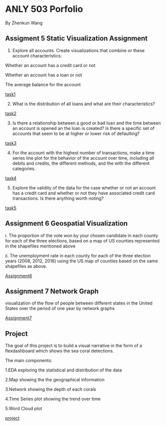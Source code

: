 

# ANLY 503 Porfolio
By Zhenkun Wang


## Assigment 5 Static Visualization Assignment

1. Explore all accounts. Create visualizations that combine or these account characteristics:

Whether an account has a credit card or not

Whether an account has a loan or not

The average balance for the account

[task1](task1.html)

2. What is the distribution of all loans and what are their characteristics?

[task2](task2.html)

3. Is there a relationship between a good or bad loan and the time between an account is opened an the loan is created? Is there a specific set of accounts that seem to be at higher or lower risk of defaulting?

[task3](task3.html)

4. For the account with the highest number of transactions, make a time series line plot for the behavior of the account over time, including all debits and credits, the different methods, and the with the different categories.

[task4](task4.html)

5. Explore the validity of the data for the case whether or not an account has a credit card and whether or not they have associated credit card transactions. Is there anything worth noting?

[task5](task5.jpg)


## Assignment 6 Geospatial Visualization 

i. The proportion of the vote won by your chosen candidate in each county for each of the three elections, based on a map of US counties represented in the shapefiles mentioned above

ii. The unemployment rate in each county for each of the three election years (2008, 2012, 2016) using the US map of counties based on the same shapefiles as above. 

[Assignment6](a6.html)

## Assignment 7 Network Graph

visualization of the flow of people between different states in the United States over the period of one year by network graphs

[Assignment7](networks.html)

## Project

The goal of this project is to build a visual narrative in the form of a flexdashboard which shows the sea coral detections.

The main components:

1.EDA exploring the statistical and distribution of the data

2.Map showing the the geographical information

3.Network showing the depth of each corals

4.Time Series plot showing the trend over time

5.Word Cloud plot

[project](final_project.html)
